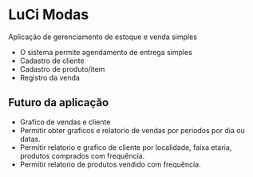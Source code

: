 # LuCi Modas

Aplicação de gerenciamento de estoque e venda simples 

- O sistema permite agendamento de entrega simples
- Cadastro de cliente
- Cadastro de produto/item
- Registro da venda

## Futuro da aplicação

- Grafico de vendas e cliente
- Permitir obter graficos e relatorio de vendas por periodos por dia ou datas.
- Permitir relatorio e grafico de cliente por localidade, faixa etaria, produtos comprados com frequência.
- Permitir relatorio de produtos vendido com frequência.
